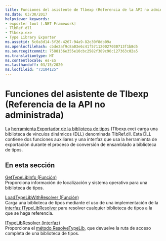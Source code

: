 ```yaml
---
title: Funciones del asistente de Tlbexp (Referencia de la API no administrada)
ms.date: 03/30/2017
helpviewer_keywords:
- exporter tool [.NET Framework]
- TlbRef.dll
- Tlbexp.exe
- Type Library Exporter
ms.assetid: 5c0a3d14-5f26-4267-94a9-82c30f8db09a
ms.openlocfilehash: cbde2af9c8a03e6c41f571120027030713f1b8d5
ms.sourcegitcommit: 7588136e355e10cbc2582f389c90c127363c02a5
ms.translationtype: HT
ms.contentlocale: es-ES
ms.lasthandoff: 03/15/2020
ms.locfileid: "73104125"
---
```

# <a name="tlbexp-helper-functions-unmanaged-api-reference"></a>Funciones del asistente de Tlbexp (Referencia de la API no administrada)
La [herramienta Exportador de la biblioteca de tipos](../../tools/tlbexp-exe-type-library-exporter.md) (Tlbexp.exe) carga una biblioteca de vínculos dinámicos (DLL) denominada TlbRef.dll. Esta DLL contiene dos funciones auxiliares y una interfaz que usa la herramienta de exportación durante el proceso de conversión de ensamblado a biblioteca de tipos.  
  
## <a name="in-this-section"></a>En esta sección  
 [GetTypeLibInfo (Función)](gettypelibinfo-function.md)  
 Proporciona información de localización y sistema operativo para una biblioteca de tipos.  
  
 [LoadTypeLibWithResolver (Función)](loadtypelibwithresolver-function.md)  
 Carga una biblioteca de tipos mediante el uso de una implementación de la [interfaz ITypeLibResolver](itypelibresolver-interface.md) para resolver cualquier biblioteca de tipos a la que se haga referencia.  
  
 [ITypeLibResolver (interfaz)](itypelibresolver-interface.md)  
 Proporciona el [método ResolveTypeLib](resolvetypelib-method.md), que devuelve la ruta de acceso completa de una biblioteca de tipos.
